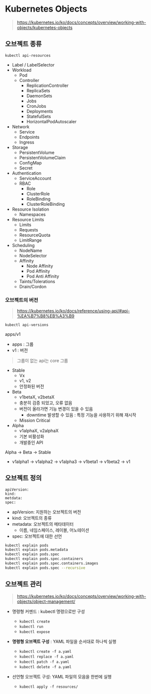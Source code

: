 # Kubernetes Objects

> https://kubernetes.io/ko/docs/concepts/overview/working-with-objects/kubernetes-objects

## 오브젝트 종류

``` bash
kubectl api-resources
```

- Label / LabelSelector
- Workload
	- Pod
	- Controller
		- ReplicationController
		- ReplicaSets
		- DaemonSets
		- Jobs
		- CronJobs
		- Deployments
		- StatefulSets
		- HorizontalPodAutoscaler
- Network
	- Service
	- Endpoints
	- Ingress
- Storage
	- PersistentVolume
	- PersistentVolumeClaim
	- ConfigMap
	- Secret
- Authentication
	- ServiceAccount
	- RBAC
		- Role
		- ClusterRole
		- RoleBinding
		- ClusterRoleBinding
- Resource Isolation
	- Namespaces
- Resource Limits
	- Limits
	- Requests
	- ResourceQuota
	- LimitRange
- Scheduling
	- NodeName
	- NodeSelector
	- Affinity
		- Node Affinity
		- Pod Affinity
		- Pod Anti Affinity
	- Taints/Tolerations
	- Drain/Cordon

### 오브젝트의 버전

> https://kubernetes.io/ko/docs/reference/using-api/#api-%EA%B7%B8%EB%A3%B9

``` bash
kubectl api-versions
```

apps/v1
- apps : 그룹
- v1 : 버전

> 그룹이 없는 api는 core 그룹

- Stable
	- Vx
	- v1, v2
	- 안정화된 버전
- Beta
	- v1betaX, v2betaX
	- 충분히 검증 되었고, 오류 없음
	- 버전이 올라가면 기능 변경이 있을 수 있음
		- downtime 발생할 수 있음 : 특정 기능을 사용하기 위해 재시작
	- Mission Critical
- Alpha
	- v1alphaX, v2alphaX
	- 기본 비활성화
	- 개발중인 API

Alpha -> Beta -> Stable

- v1alpha1 -> v1alpha2 -> v1alpha3 -> v1beta1 -> v1beta2 -> v1

## 오브젝트 정의

```
apiVersion:
kind:
metdata:
spec:
```

- apiVersion: 지원하는 오브젝트의 버전
- kind: 오브젝트의 종류
- metadata: 오브젝트의 메타데이터
	- 이름, 네임스페이스, 레이블, 어노테이션
- spec: 오브젝트에 대한 선언

``` bash
kubectl explain pods
kubectl explain pods.metadata
kubectl explain pods.spec
kubectl explain pods.spec.containers
kubectl explain pods.spec.containers.images
kubectl explain pods.spec --recursive
```

## 오브젝트 관리

> https://kubernetes.io/ko/docs/concepts/overview/working-with-objects/object-management/

- 명령형 커멘드 : kubectl 명령으로만 구성
	- `kubectl create`
	- `kubectl run`
	- `kubectl expose`

- **명령형 오브젝트 구성** : YAML 파일을 순서대로 하나씩 실행

	- `kubectl create -f a.yaml`
	- `kubectl replace -f a.yaml`
	- `kubectl patch -f a.yaml`
	- `kubectl delete -f a.yaml`
- 선언형 오브젝트 구성: YAML 파일의 모음을 한번에 실행
	- `kubectl apply -f resources/`
